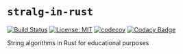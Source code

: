 # `stralg-in-rust`

[![Build Status](https://github.com/mailund/stralg-in-rust/actions/workflows/rust.yml/badge.svg)](https://github.com/mailund/stralg-in-rust/actions)
[![License: MIT](https://img.shields.io/badge/License-MIT-yellow.svg)](https://opensource.org/licenses/MIT)
[![codecov](https://codecov.io/gh/mailund/stralg-in-rust/branch/main/graph/badge.svg)](https://codecov.io/gh/mailund/stralg-in-rust)
[![Codacy Badge](https://app.codacy.com/project/badge/Grade/869ee7d800134b588603ccb6d72cb662)](https://app.codacy.com/gh/mailund/stralg-in-rust/dashboard?utm_source=gh&utm_medium=referral&utm_content=&utm_campaign=Badge_grade)

String algorithms in Rust for educational purposes
